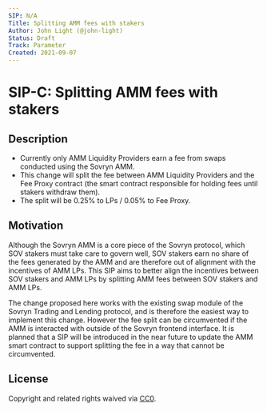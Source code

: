```yaml
---
SIP: N/A
Title: Splitting AMM fees with stakers
Author: John Light (@john-light)
Status: Draft
Track: Parameter
Created: 2021-09-07
---
```


# SIP-C: Splitting AMM fees with stakers

## Description

- Currently only AMM Liquidity Providers earn a fee from swaps conducted using the Sovryn AMM.  
- This change will split the fee between AMM Liquidity Providers and the Fee Proxy contract (the smart contract responsible for holding fees until stakers withdraw them).  
- The split will be 0.25% to LPs / 0.05% to Fee Proxy.  

## Motivation

Although the Sovryn AMM is a core piece of the Sovryn protocol, which SOV stakers must take care to govern well, SOV stakers earn no share of the fees generated by the AMM and are therefore out of alignment with the incentives of AMM LPs. This SIP aims to better align the incentives between SOV stakers and AMM LPs by splitting AMM fees between SOV stakers and AMM LPs.

The change proposed here works with the existing swap module of the Sovryn Trading and Lending protocol, and is therefore the easiest way to implement this change. However the fee split can be circumvented if the AMM is interacted with outside of the Sovryn frontend interface. It is planned that a SIP will be introduced in the near future to update the AMM smart contract to support splitting the fee in a way that cannot be circumvented.

## License
Copyright and related rights waived via [CC0](https://creativecommons.org/publicdomain/zero/1.0/).
